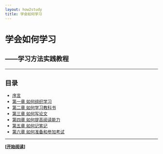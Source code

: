 ```yaml
---
layout: how2study
title: 学会如何学习
---
```


# 学会如何学习

## ——学习方法实践教程

<h4 id="top"></h4>

***

## 目录

*   [序言][ref00]
*   [第一章 如何组织学习][ref01]
*   [第二章 如何学习教科书][ref02]
*   [第三章 如何写论文][ref03]
*   [第四章 如何提高阅读能力][ref04]
*   [第五章 如何记笔记][ref05]
*   [第六章 如何准备和参加考试][ref06]

***

**[[开始阅读][ref00]]**

[ref00]: how2study_0.html '序言'
[ref01]: how2study_1.html '第一章 如何组织学习'
[ref02]: how2study_2.html '第二章 如何学习教科书'
[ref03]: how2study_3.html '第三章 如何写论文'
[ref04]: how2study_4.html '第四章 如何提高阅读能力'
[ref05]: how2study_5.html '第五章 如何记笔记'
[ref06]: how2study_6.html '第六章 如何准备和参加考试'
